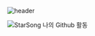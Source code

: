 ![header](https://capsule-render.vercel.app/api?type=wave&color=auto&height=300&section=header&text=capsule%20render&fontSize=90)

![StarSong 나의 Github 활동](https://github-readme-stats.vercel.app/api?username=anuraghazra&theme=dark&show_icons=true)
